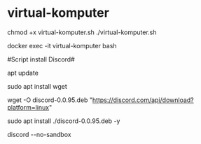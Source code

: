 # virtual-komputer



chmod +x virtual-komputer.sh
./virtual-komputer.sh

docker exec -it virtual-komputer bash



#Script install Discord#

apt update

sudo apt install wget

wget -O discord-0.0.95.deb "https://discord.com/api/download?platform=linux"

sudo apt install ./discord-0.0.95.deb -y

discord --no-sandbox
